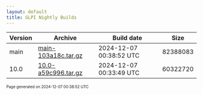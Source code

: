 ```yaml
---
layout: default
title: GLPI Nightly Builds
---
```


Version|Archive|Build date|Size
---|---|---|---
main|[main-103a18c.tar.gz](main-103a18c.tar.gz)|2024-12-07 00:38:52 UTC|82388083
10.0|[10.0-a59c996.tar.gz](10.0-a59c996.tar.gz)|2024-12-07 00:33:49 UTC|60322720

<font size="1">Page generated on 2024-12-07 00:38:52 UTC</font>
